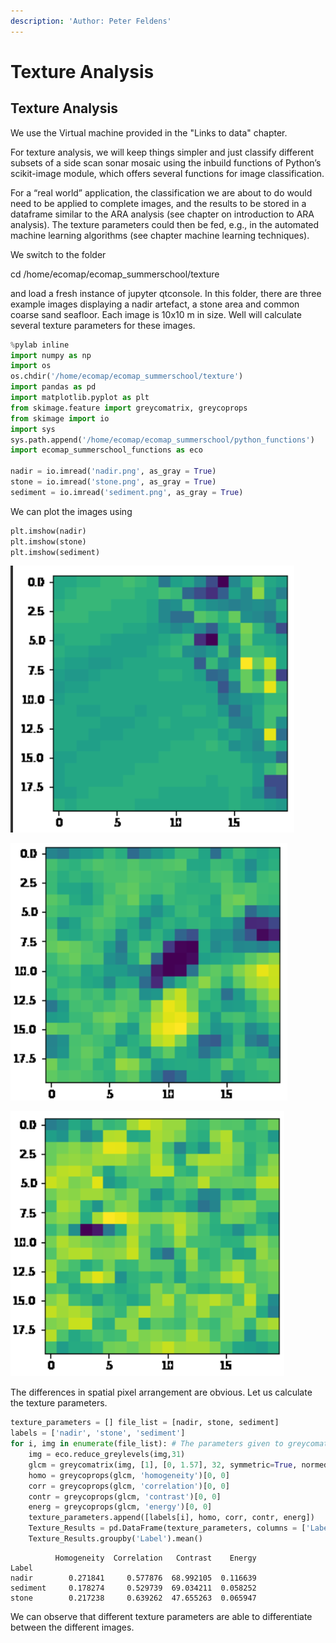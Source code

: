 ```yaml
---
description: 'Author: Peter Feldens'
---
```


# Texture Analysis

## Texture Analysis

We use the Virtual machine provided in the "Links to data" chapter. 

For texture analysis, we will keep things simpler and just classify different subsets of a side scan sonar mosaic using the inbuild functions of Python’s scikit-image module, which offers several functions for image classification.

For a “real world” application, the classification we are about to do would need to be applied to complete images, and the results to be stored in a dataframe similar to the ARA analysis \(see chapter on introduction to ARA analysis\). The texture parameters could then be fed, e.g., in the automated machine learning algorithms \(see chapter machine learning techniques\).

We switch to the folder

cd /home/ecomap/ecomap\_summerschool/texture

and load a fresh instance of jupyter qtconsole. In this folder, there are three example images displaying a nadir artefact, a stone area and common coarse sand seafloor. Each image is 10x10 m in size. Well will calculate several texture parameters for these images.

```python
%pylab inline
import numpy as np
import os
os.chdir('/home/ecomap/ecomap_summerschool/texture')
import pandas as pd
import matplotlib.pyplot as plt
from skimage.feature import greycomatrix, greycoprops
from skimage import io
import sys
sys.path.append('/home/ecomap/ecomap_summerschool/python_functions')
import ecomap_summerschool_functions as eco

nadir = io.imread('nadir.png', as_gray = True)
stone = io.imread('stone.png', as_gray = True)
sediment = io.imread('sediment.png', as_gray = True)
```

We can plot the images using

```python
plt.imshow(nadir)
plt.imshow(stone)
plt.imshow(sediment)
```

![](../.gitbook/assets/image%20%285%29.png)

![](../.gitbook/assets/image%20%288%29.png)

![](../.gitbook/assets/image%20%289%29.png)

The differences in spatial pixel arrangement are obvious. Let us calculate the texture parameters. 

```python
texture_parameters = [] file_list = [nadir, stone, sediment] 
labels = ['nadir', 'stone', 'sediment'] 
for i, img in enumerate(file_list): # The parameters given to greycomatrix are img, distance, angle, greylevels 
    img = eco.reduce_greylevels(img,31) 
    glcm = greycomatrix(img, [1], [0, 1.57], 32, symmetric=True, normed=True) 
    homo = greycoprops(glcm, 'homogeneity')[0, 0] 
    corr = greycoprops(glcm, 'correlation')[0, 0] 
    contr = greycoprops(glcm, 'contrast')[0, 0] 
    energ = greycoprops(glcm, 'energy')[0, 0] 
    texture_parameters.append([labels[i], homo, corr, contr, energ]) 
    Texture_Results = pd.DataFrame(texture_parameters, columns = ['Label', 'Homogeneity', 'Correlation', 'Contrast', 'Energy']) 
    Texture_Results.groupby('Label').mean()
```

```text
          Homogeneity  Correlation   Contrast    Energy
Label                                                  
nadir        0.271841     0.577876  68.992105  0.116639
sediment     0.178274     0.529739  69.034211  0.058252
stone        0.217238     0.639262  47.655263  0.065947
```

We can observe that different texture parameters are able to differentiate between the different images.

